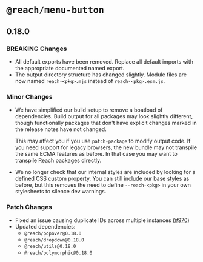 # `@reach/menu-button`

## 0.18.0

### BREAKING Changes

- All default exports have been removed. Replace all default imports with the appropriate documented named export.
- The output directory structure has changed slightly. Module files are now named `reach-<pkg>.mjs` instead of `reach-<pkg>.esm.js`.

### Minor Changes

- We have simplified our build setup to remove a boatload of dependencies. Build output for all packages may look slightly different, though functionally packages that don't have explicit changes marked in the release notes have not changed.

  This may affect you if you use `patch-package` to modify output code. If you need support for legacy browsers, the new bundle may not transpile the same ECMA features as before. In that case you may want to transpile Reach packages directly.

- We no longer check that our internal styles are included by looking for a defined CSS custom property. You can still include our base styles as before, but this removes the need to define `--reach-<pkg>` in your own stylesheets to silence dev warnings.

### Patch Changes

- Fixed an issue causing duplicate IDs across multiple instances ([#970](https://github.com/reach/reach-ui/pull/970))
- Updated dependencies:
  - `@reach/popover@0.18.0`
  - `@reach/dropdown@0.18.0`
  - `@reach/utils@0.18.0`
  - `@reach/polymorphic@0.18.0`
